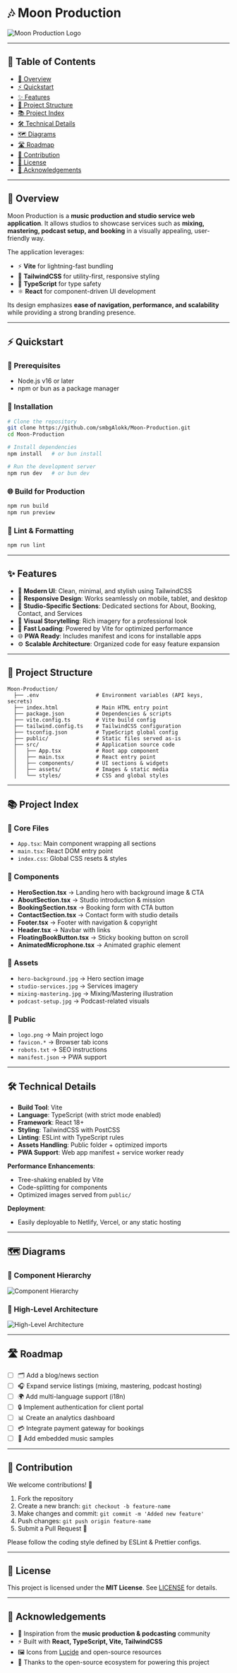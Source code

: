 # 🎶 Moon Production

![Moon Production Logo](public/logo.png)

---

## 📑 Table of Contents

- [📖 Overview](#-overview)
- [⚡ Quickstart](#-quickstart)
- [✨ Features](#-features)
- [📂 Project Structure](#-project-structure)
- [📚 Project Index](#-project-index)
- [🛠️ Technical Details](#️-technical-details)
- [🗺️ Diagrams](#️-diagrams)
- [🛣️ Roadmap](#️-roadmap)
- [🤝 Contribution](#-contribution)
- [📜 License](#-license)
- [🙏 Acknowledgements](#-acknowledgements)

---

## 📖 Overview

Moon Production is a **music production and studio service web application**. It allows studios to showcase services such as **mixing, mastering, podcast setup, and booking** in a visually appealing, user-friendly way.

The application leverages:

- ⚡ **Vite** for lightning-fast bundling
- 🎨 **TailwindCSS** for utility-first, responsive styling
- 🔧 **TypeScript** for type safety
- ⚛️ **React** for component-driven UI development

Its design emphasizes **ease of navigation, performance, and scalability** while providing a strong branding presence.

---

## ⚡ Quickstart

### 🔧 Prerequisites

- Node.js v16 or later
- npm or bun as a package manager

### 🚀 Installation

```bash
# Clone the repository
git clone https://github.com/smbgAlokk/Moon-Production.git
cd Moon-Production

# Install dependencies
npm install   # or bun install

# Run the development server
npm run dev   # or bun dev
```

### 🌐 Build for Production

```bash
npm run build
npm run preview
```

### 🧪 Lint & Formatting

```bash
npm run lint
```

---

## ✨ Features

- 🎨 **Modern UI**: Clean, minimal, and stylish using TailwindCSS
- 📱 **Responsive Design**: Works seamlessly on mobile, tablet, and desktop
- 🎤 **Studio-Specific Sections**: Dedicated sections for About, Booking, Contact, and Services
- 📸 **Visual Storytelling**: Rich imagery for a professional look
- 🚀 **Fast Loading**: Powered by Vite for optimized performance
- 🌐 **PWA Ready**: Includes manifest and icons for installable apps
- ⚙️ **Scalable Architecture**: Organized code for easy feature expansion

---

## 📂 Project Structure

```
Moon-Production/
  ├── .env                  # Environment variables (API keys, secrets)
  ├── index.html            # Main HTML entry point
  ├── package.json          # Dependencies & scripts
  ├── vite.config.ts        # Vite build config
  ├── tailwind.config.ts    # TailwindCSS configuration
  ├── tsconfig.json         # TypeScript global config
  ├── public/               # Static files served as-is
  ├── src/                  # Application source code
  │   ├── App.tsx           # Root app component
  │   ├── main.tsx          # React entry point
  │   ├── components/       # UI sections & widgets
  │   ├── assets/           # Images & static media
  │   └── styles/           # CSS and global styles
```

---

## 📚 Project Index

### 🔹 Core Files

- `App.tsx`: Main component wrapping all sections
- `main.tsx`: React DOM entry point
- `index.css`: Global CSS resets & styles

### 🔹 Components

- **HeroSection.tsx** → Landing hero with background image & CTA
- **AboutSection.tsx** → Studio introduction & mission
- **BookingSection.tsx** → Booking form with CTA button
- **ContactSection.tsx** → Contact form with studio details
- **Footer.tsx** → Footer with navigation & copyright
- **Header.tsx** → Navbar with links
- **FloatingBookButton.tsx** → Sticky booking button on scroll
- **AnimatedMicrophone.tsx** → Animated graphic element

### 🔹 Assets

- `hero-background.jpg` → Hero section image
- `studio-services.jpg` → Services imagery
- `mixing-mastering.jpg` → Mixing/Mastering illustration
- `podcast-setup.jpg` → Podcast-related visuals

### 🔹 Public

- `logo.png` → Main project logo
- `favicon.*` → Browser tab icons
- `robots.txt` → SEO instructions
- `manifest.json` → PWA support

---

## 🛠️ Technical Details

- **Build Tool**: Vite
- **Language**: TypeScript (with strict mode enabled)
- **Framework**: React 18+
- **Styling**: TailwindCSS with PostCSS
- **Linting**: ESLint with TypeScript rules
- **Assets Handling**: Public folder + optimized imports
- **PWA Support**: Web app manifest + service worker ready

**Performance Enhancements**:

- Tree-shaking enabled by Vite
- Code-splitting for components
- Optimized images served from `public/`

**Deployment**:

- Easily deployable to Netlify, Vercel, or any static hosting

---

## 🗺️ Diagrams

### 📌 Component Hierarchy

![Component Hierarchy](public/component_hierarchy.png)

### 📌 High-Level Architecture

![High-Level Architecture](public/architecture.png)

---

## 🛣️ Roadmap

- [ ] 🗂️ Add a blog/news section
- [ ] 🎧 Expand service listings (mixing, mastering, podcast hosting)
- [ ] 🌍 Add multi-language support (i18n)
- [ ] 🔒 Implement authentication for client portal
- [ ] 📊 Create an analytics dashboard
- [ ] 💳 Integrate payment gateway for bookings
- [ ] 🎵 Add embedded music samples

---

## 🤝 Contribution

We welcome contributions! 🎉

1. Fork the repository
2. Create a new branch: `git checkout -b feature-name`
3. Make changes and commit: `git commit -m 'Added new feature'`
4. Push changes: `git push origin feature-name`
5. Submit a Pull Request 🚀

Please follow the coding style defined by ESLint & Prettier configs.

---

## 📜 License

This project is licensed under the **MIT License**. See [LICENSE](LICENSE) for details.

---

## 🙏 Acknowledgements

- 🎵 Inspiration from the **music production & podcasting** community
- ⚡ Built with **React, TypeScript, Vite, TailwindCSS**
- 🖼️ Icons from [Lucide](https://lucide.dev/) and open-source resources
- 🚀 Thanks to the open-source ecosystem for powering this project
